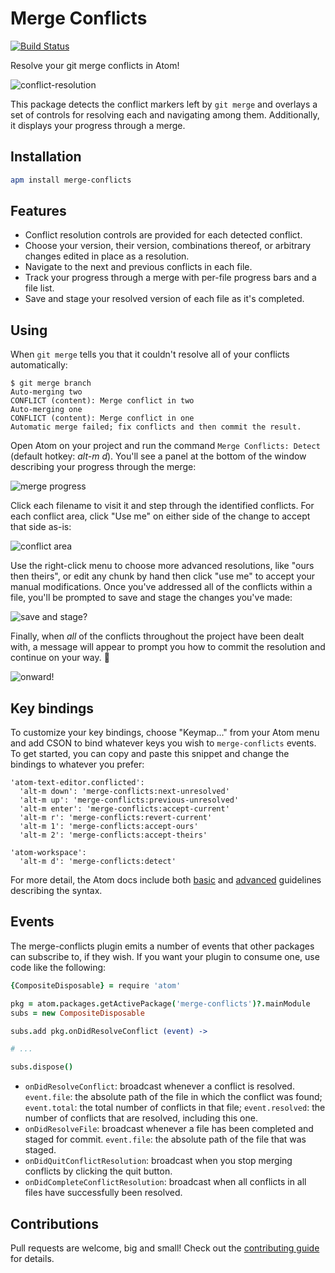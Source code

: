 # Merge Conflicts

[![Build Status](https://travis-ci.org/smashwilson/merge-conflicts.svg?branch=master)](https://travis-ci.org/smashwilson/merge-conflicts)

Resolve your git merge conflicts in Atom!

![conflict-resolution](https://raw.github.com/smashwilson/merge-conflicts/master/docs/conflict-resolution.gif)

This package detects the conflict markers left by `git merge` and overlays a set of controls for resolving each and navigating among them. Additionally, it displays your progress through a merge.

## Installation
```bash
apm install merge-conflicts
```

## Features

 * Conflict resolution controls are provided for each detected conflict.
 * Choose your version, their version, combinations thereof, or arbitrary changes edited in place as a resolution.
 * Navigate to the next and previous conflicts in each file.
 * Track your progress through a merge with per-file progress bars and a file list.
 * Save and stage your resolved version of each file as it's completed.

## Using

When `git merge` tells you that it couldn't resolve all of your conflicts automatically:

```
$ git merge branch
Auto-merging two
CONFLICT (content): Merge conflict in two
Auto-merging one
CONFLICT (content): Merge conflict in one
Automatic merge failed; fix conflicts and then commit the result.
```

Open Atom on your project and run the command `Merge Conflicts: Detect` (default hotkey: *alt-m d*). You'll see a panel at the bottom of the window describing your progress through the merge:

![merge progress](https://raw.github.com/smashwilson/merge-conflicts/master/docs/merge-progress.jpg)

Click each filename to visit it and step through the identified conflicts. For each conflict area, click "Use me" on either side of the change to accept that side as-is:

![conflict area](https://raw.github.com/smashwilson/merge-conflicts/master/docs/conflict-area.jpg)

Use the right-click menu to choose more advanced resolutions, like "ours then theirs", or edit any chunk by hand then click "use me" to accept your manual modifications. Once you've addressed all of the conflicts within a file, you'll be prompted to save and stage the changes you've made:

![save and stage?](https://raw.github.com/smashwilson/merge-conflicts/master/docs/were-done-here.jpg)

Finally, when *all* of the conflicts throughout the project have been dealt with, a message will appear to prompt you how to commit the resolution and continue on your way. :tada:

![onward!](https://raw.github.com/smashwilson/merge-conflicts/master/docs/merge-complete.jpg)

## Key bindings

To customize your key bindings, choose "Keymap..." from your Atom menu and add CSON to bind whatever keys you wish to `merge-conflicts` events. To get started, you can copy and paste this snippet and change the bindings to whatever you prefer:

```
'atom-text-editor.conflicted':
  'alt-m down': 'merge-conflicts:next-unresolved'
  'alt-m up': 'merge-conflicts:previous-unresolved'
  'alt-m enter': 'merge-conflicts:accept-current'
  'alt-m r': 'merge-conflicts:revert-current'
  'alt-m 1': 'merge-conflicts:accept-ours'
  'alt-m 2': 'merge-conflicts:accept-theirs'

'atom-workspace':
  'alt-m d': 'merge-conflicts:detect'
```

For more detail, the Atom docs include both [basic](http://flight-manual.atom.io/using-atom/sections/basic-customization/#_customizing_keybindings) and [advanced](http://flight-manual.atom.io/behind-atom/sections/keymaps-in-depth/) guidelines describing the syntax.

## Events

The merge-conflicts plugin emits a number of events that other packages can subscribe to, if they wish. If you want your plugin to consume one, use code like the following:

```coffeescript
{CompositeDisposable} = require 'atom'

pkg = atom.packages.getActivePackage('merge-conflicts')?.mainModule
subs = new CompositeDisposable

subs.add pkg.onDidResolveConflict (event) ->

# ...

subs.dispose()
```

 * `onDidResolveConflict`: broadcast whenever a conflict is resolved. `event.file`: the absolute path of the file in which the conflict was found; `event.total`: the total number of conflicts in that file; `event.resolved`: the number of conflicts that are resolved, including this one.
 * `onDidResolveFile`: broadcast whenever a file has been completed and staged for commit. `event.file`: the absolute path of the file that was staged.
 * `onDidQuitConflictResolution`: broadcast when you stop merging conflicts by clicking the quit button.
 * `onDidCompleteConflictResolution`: broadcast when all conflicts in all files have successfully been resolved.

## Contributions

Pull requests are welcome, big and small! Check out the [contributing guide](./CONTRIBUTING.md) for details.
